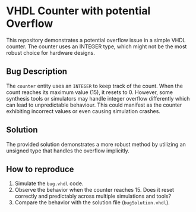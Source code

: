 # VHDL Counter with potential Overflow

This repository demonstrates a potential overflow issue in a simple VHDL counter. The counter uses an INTEGER type, which might not be the most robust choice for hardware designs.

## Bug Description
The `counter` entity uses an `INTEGER` to keep track of the count. When the count reaches its maximum value (15), it resets to 0. However, some synthesis tools or simulators may handle integer overflow differently which can lead to unpredictable behaviour. This could manifest as the counter exhibiting incorrect values or even causing simulation crashes.

## Solution
The provided solution demonstrates a more robust method by utilizing an unsigned type that handles the overflow implicitly.

## How to reproduce
1. Simulate the `bug.vhdl` code.
2. Observe the behavior when the counter reaches 15.  Does it reset correctly and predictably across multiple simulations and tools?
3. Compare the behavior with the solution file (`bugSolution.vhdl`).
